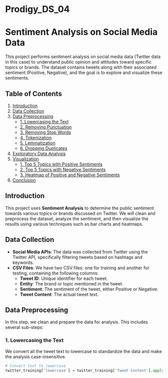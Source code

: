 # Prodigy_DS_04

# Sentiment Analysis on Social Media Data

This project performs sentiment analysis on social media data (Twitter data in this case) to understand public opinion and attitudes toward specific topics or brands. The dataset contains tweets along with their associated sentiment (Positive, Negative), and the goal is to explore and visualize these sentiments.

## Table of Contents
1. [Introduction](#introduction)
2. [Data Collection](#data-collection)
3. [Data Preprocessing](#data-preprocessing)
    - [1. Lowercasing the Text](#1-lowercasing-the-text)
    - [2. Removing Punctuation](#2-removing-punctuation)
    - [3. Removing Stop Words](#3-removing-stop-words)
    - [4. Tokenization](#4-tokenization)
    - [5. Lemmatization](#5-lemmatization)
    - [6. Dropping Duplicates](#6-dropping-duplicates)
4. [Exploratory Data Analysis](#exploratory-data-analysis)
5. [Visualization](#visualization)
    - [1. Top 5 Topics with Positive Sentiments](#1-top-5-topics-with-positive-sentiments)
    - [2. Top 5 Topics with Negative Sentiments](#2-top-5-topics-with-negative-sentiments)
    - [3. Heatmap of Positive and Negative Sentiments](#3-heatmap-of-positive-and-negative-sentiments)
6. [Conclusion](#conclusion)

## Introduction

This project uses **Sentiment Analysis** to determine the public sentiment towards various topics or brands discussed on Twitter. We will clean and preprocess the dataset, analyze the sentiment, and then visualize the results using various techniques such as bar charts and heatmaps.

## Data Collection

- **Social Media APIs**: The data was collected from Twitter using the Twitter API, specifically filtering tweets based on hashtags and keywords.
- **CSV Files**: We have two CSV files: one for training and another for testing, containing the following columns:
    - **Tweet ID**: Unique identifier for each tweet.
    - **Entity**: The brand or topic mentioned in the tweet.
    - **Sentiment**: The sentiment of the tweet, either Positive or Negative.
    - **Tweet Content**: The actual tweet text.

## Data Preprocessing

In this step, we clean and prepare the data for analysis. This includes several sub-steps:

### 1. Lowercasing the Text
We convert all the tweet text to lowercase to standardize the data and make the analysis case-insensitive.

```python
# Convert text to lowercase
twitter_training['lowercase'] = twitter_training['Tweet Content'].apply(lambda x: ''.join(word.lower() for word in x.split()))
